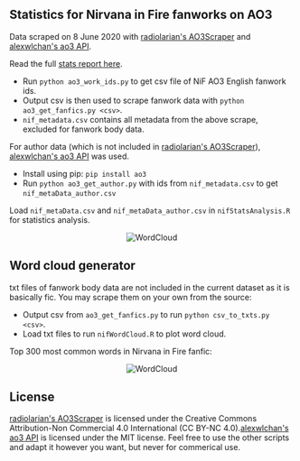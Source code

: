 ## Statistics for Nirvana in Fire fanworks on AO3

Data scraped on 8 June 2020 with [radiolarian's AO3Scraper](https://github.com/radiolarian/AO3Scraper) and [alexwlchan's ao3 API](https://github.com/alexwlchan/ao3).

Read the full [stats report here](https://seowxft.github.io/other/nirvana-in-fire-stats).

- Run `python ao3_work_ids.py` to get csv file of NiF AO3 English fanwork ids.
- Output csv is then used to scrape fanwork data with `python ao3_get_fanfics.py <csv>`.
- `nif_metadata.csv` contains all metadata from the above scrape, excluded for fanwork body data.

For author data (which is not included in [radiolarian's AO3Scraper](https://github.com/radiolarian/AO3Scraper)), [alexwlchan's ao3 API](https://github.com/alexwlchan/ao3) was used.
- Install using pip: `pip install ao3`
- Run `python ao3_get_author.py` with ids from `nif_metadata.csv` to get `nif_metaData_author.csv`

Load `nif_metaData.csv` and `nif_metaData_author.csv` in `nifStatsAnalysis.R` for statistics analysis.

<p align="center">
  <img src="https://github.com/seowxft/NiFAO3Scrape/blob/master/Figures/Rplot1.png" alt="WordCloud"/>
</p>


## Word cloud generator
txt files of fanwork body data are not included in the current dataset as it is basically fic. You may scrape them on your own from the source:
- Output csv from `ao3_get_fanfics.py` to run `python csv_to_txts.py <csv>`.
- Load txt files to run `nifWordCloud.R` to plot word cloud.

Top 300 most common words in Nirvana in Fire fanfic:
<p align="center">
  <img src="https://github.com/seowxft/NiFAO3Scrape/blob/master/Figures/Rplot15.jpg" alt="WordCloud"/>
</p>

## License
[radiolarian's AO3Scraper](https://github.com/radiolarian/AO3Scraper) is licensed under the Creative Commons Attribution-Non Commercial 4.0 International (CC BY-NC 4.0).[alexwlchan's ao3 API](https://github.com/alexwlchan/ao3) is licensed under the MIT license. Feel free to use the other scripts and adapt it however you want, but never for commerical use.
